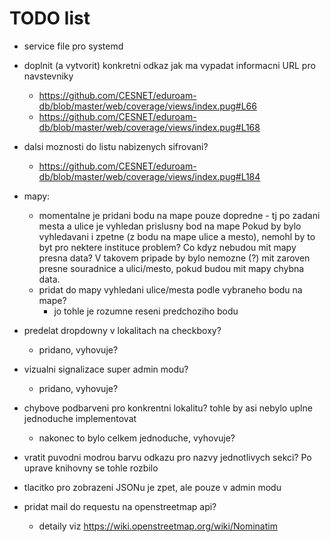 # TODO list
- service file pro systemd

- doplnit (a vytvorit) konkretni odkaz jak ma vypadat informacni URL pro navstevniky
  - https://github.com/CESNET/eduroam-db/blob/master/web/coverage/views/index.pug#L66
  - https://github.com/CESNET/eduroam-db/blob/master/web/coverage/views/index.pug#L168

- dalsi moznosti do listu nabizenych sifrovani?
  - https://github.com/CESNET/eduroam-db/blob/master/web/coverage/views/index.pug#L184

- mapy:
  - momentalne je pridani bodu na mape pouze dopredne - tj po zadani mesta a ulice je vyhledan prislusny bod na mape
    Pokud by bylo vyhledavani i zpetne (z bodu na mape ulice a mesto), nemohl by to byt pro nektere instituce problem?
    Co kdyz nebudou mit mapy presna data? V takovem pripade by bylo nemozne (?) mit zaroven presne souradnice a ulici/mesto, pokud
    budou mit mapy chybna data.
  - pridat do mapy vyhledani ulice/mesta podle vybraneho bodu na mape?
    - jo tohle je rozumne reseni predchoziho bodu

- predelat dropdowny v lokalitach na checkboxy?
  - pridano, vyhovuje?

- vizualni signalizace super admin modu?
  - pridano, vyhovuje?
  
- chybove podbarveni pro konkrentni lokalitu? tohle by asi nebylo uplne jednoduche implementovat
  - nakonec to bylo celkem jednoduche, vyhovuje?

- vratit puvodni modrou barvu odkazu pro nazvy jednotlivych sekci? Po uprave knihovny se tohle rozbilo

- tlacitko pro zobrazeni JSONu je zpet, ale pouze v admin modu

- pridat mail do requestu na openstreetmap api?
  - detaily viz https://wiki.openstreetmap.org/wiki/Nominatim

